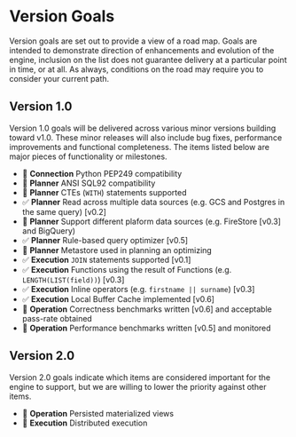 # Version Goals

Version goals are set out to provide a view of a road map. Goals are intended to demonstrate direction of enhancements and evolution of the engine, inclusion on the list does not guarantee delivery at a particular point in time, or at all. As always, conditions on the road may require you to consider your current path.

## Version 1.0

Version 1.0 goals will be delivered across various minor versions building toward v1.0. These minor releases will also include bug fixes, performance improvements and functional completeness. The items listed below are major pieces of functionality or milestones.

- 🔲 **Connection** Python PEP249 compatibility
- 🔲 **Planner** ANSI SQL92 compatibility
- 🔲 **Planner** CTEs (`WITH`) statements supported
- ✅ **Planner** Read across multiple data sources (e.g. GCS and Postgres in the same query) [v0.2]
- 🔲 **Planner** Support different plaform data sources (e.g. FireStore [v0.3] and BigQuery)
- ✅ **Planner** Rule-based query optimizer [v0.5]
- 🔲 **Planner** Metastore used in planning an optimizing
- ✅ **Execution** `JOIN` statements supported [v0.1]
- ✅ **Execution** Functions using the result of Functions (e.g. `LENGTH(LIST(field))`) [v0.3]
- ✅ **Execution** Inline operators (e.g. `firstname || surname`) [v0.3]
- ✅ **Execution** Local Buffer Cache implemented [v0.6]
- 🔲 **Operation** Correctness benchmarks written [v0.6] and acceptable pass-rate obtained
- 🔲 **Operation** Performance benchmarks written [v0.5] and monitored

## Version 2.0

Version 2.0 goals indicate which items are considered important for the engine to support, but we are willing to lower the priority against other items.

- 🔲 **Operation** Persisted materialized views
- 🔲 **Execution** Distributed execution
